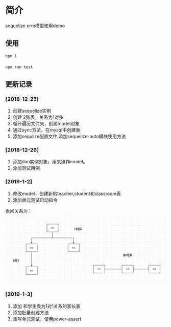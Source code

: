 # 简介
sequelize orm模型使用demo

## 使用
```bash
npm i

npm run test
```

## 更新记录
### [2018-12-25]
1. 创建sequelize实例
2. 创建 2张表，关系为1对多
3. 循环遍历文件夹，创建model对象
4. 通过sync方法，在mysql中创建表
5. 添加sequlize配置文件,添加sequelize-auto模块使用方法

### [2018-12-26]
1. 添加dao实例对象，用来操作model。
2. 添加测试用例

### [2019-1-2]
1. 修改model，创建新的teacher,student和classroom表
2. 添加单元测试启动指令

表间关系为：
![Image 表间关系](./images/table_telationship.png)

### [2019-1-3]
1. 添加 和学生表为1对1关系的家长表
2. 添加批量创建方法
3. 重写单元测试，使用power-assert
